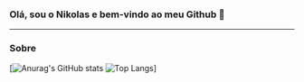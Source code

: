 ### Olá, sou o Nikolas e bem-vindo ao meu Github 👋
___

### Sobre


[![Anurag's GitHub stats](https://github-readme-stats.vercel.app/api?username=NikolasRR&show_icons=true&theme=radical) ![Top Langs](https://github-readme-stats.vercel.app/api/top-langs/?username=NikolasRR&layout=compact&theme=radical)]
